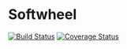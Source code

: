 # Softwheel
[![Build Status](https://travis-ci.org/benwrk/Softwheel.svg?branch=master)](https://travis-ci.org/benwrk/Softwheel)
[![Coverage Status](https://coveralls.io/repos/github/benwrk/Softwheel/badge.svg?branch=master)](https://coveralls.io/github/benwrk/Softwheel?branch=master)
